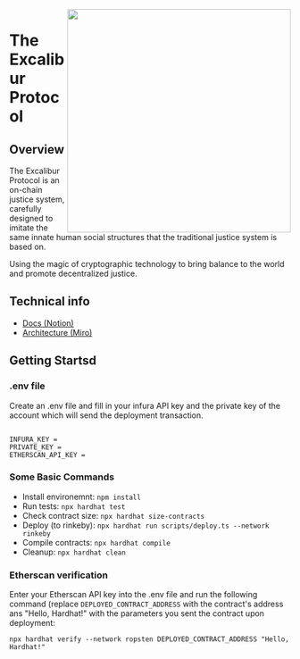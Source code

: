 <img src="https://i.ibb.co/6HP7wLg/star-wars-g6e97cb07e-1280-flip.png" align="right" style="width:400px"/>

# The Excalibur Protocol



## Overview

The Excalibur Protocol is an on-chain justice system, carefully designed to imitate the same innate human social structures that the traditional justice system is based on. 

Using the magic of cryptographic technology to bring balance to the world and promote decentralized justice.


## Technical info

- [Docs (Notion)](https://www.notion.so/yourjustice/Smart-Contracts-b9b89738497647b4beb3c353284f49b1)
- [Architecture (Miro)](https://miro.com/app/board/uXjVOGibO84=/)

## Getting Startsd

### .env file

Create an .env file and fill in your infura API key and the private key of the account which will send the deployment transaction.


```shell

INFURA_KEY = 
PRIVATE_KEY = 
ETHERSCAN_API_KEY = 

```


### Some Basic Commands

- Install environemnt: `npm install`
- Run tests: `npx hardhat test`
- Check contract size: `npx hardhat size-contracts`
- Deploy (to rinkeby): `npx hardhat run scripts/deploy.ts --network rinkeby`
- Compile contracts: `npx hardhat compile`
- Cleanup: `npx hardhat clean`

### Etherscan verification

Enter your Etherscan API key into the .env file and run the following command 
(replace `DEPLOYED_CONTRACT_ADDRESS` with the contract's address ans "Hello, Hardhat!" with the parameters you sent the contract upon deployment:

```shell
npx hardhat verify --network ropsten DEPLOYED_CONTRACT_ADDRESS "Hello, Hardhat!"
```

